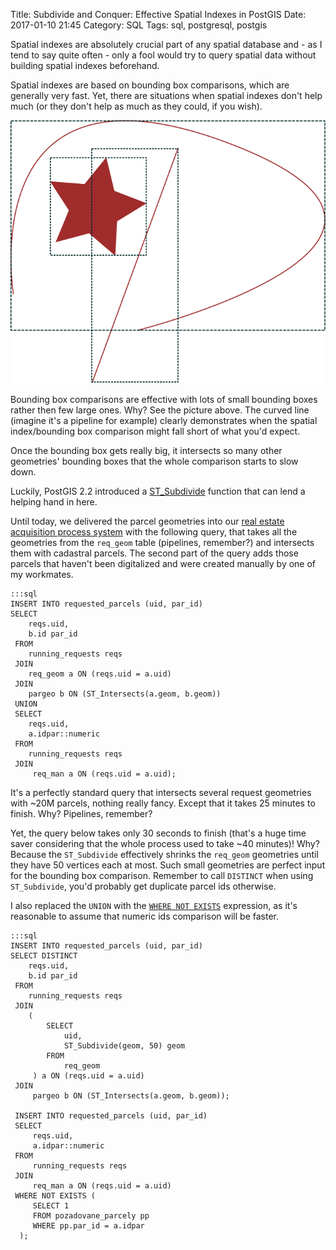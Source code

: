Title: Subdivide and Conquer: Effective Spatial Indexes in PostGIS
Date: 2017-01-10 21:45
Category: SQL
Tags: sql, postgresql, postgis

Spatial indexes are absolutely crucial part of any spatial database and - as I tend to say quite often - only a fool would try to query spatial data without building spatial indexes beforehand.

Spatial indexes are based on bounding box comparisons, which are generally very fast. Yet, there are situations when spatial indexes don't help much (or they don't help as much as they could, if you wish).

<div class="text-center"><img src="/posts/assets/subdivide-and-conquer-effective-spatial-indexes-in-postgis/index.svg" /></div>

Bounding box comparisons are effective with lots of small bounding boxes rather then few large ones. Why? See the picture above. The curved line (imagine it's a pipeline for example) clearly demonstrates when the spatial index/bounding box comparison might fall short of what you'd expect.

Once the bounding box gets really big, it intersects so many other geometries' bounding boxes that the whole comparison starts to slow down.

Luckily, PostGIS 2.2 introduced a [ST_Subdivide](http://postgis.net/docs/ST_Subdivide.html) function that can lend a helping hand in here.

Until today, we delivered the parcel geometries into our [real estate acquisition process system](https://www.symap.cz) with the following query, that takes all the geometries from the `req_geom` table (pipelines, remember?) and intersects them with cadastral parcels. The second part of the query adds those parcels that haven't been digitalized and were created manually by one of my workmates.

    :::sql
    INSERT INTO requested_parcels (uid, par_id)
    SELECT
        reqs.uid,
        b.id par_id
     FROM
        running_requests reqs
     JOIN
        req_geom a ON (reqs.uid = a.uid)
     JOIN
        pargeo b ON (ST_Intersects(a.geom, b.geom))
     UNION
     SELECT
        reqs.uid,
        a.idpar::numeric
     FROM
        running_requests reqs
     JOIN
         req_man a ON (reqs.uid = a.uid);

 It's a perfectly standard query that intersects several request geometries with ~20M parcels, nothing really fancy. Except that it takes 25 minutes to finish. Why? Pipelines, remember?

 Yet, the query below takes only 30 seconds to finish (that's a huge time saver considering that the whole process used to take ~40 minutes)! Why? Because the `ST_Subdivide` effectively shrinks the `req_geom` geometries until they have 50 vertices each at most. Such small geometries are perfect input for the bounding box comparison. Remember to call `DISTINCT` when using `ST_Subdivide`, you'd probably get duplicate parcel ids otherwise.

 I also replaced the `UNION` with the [`WHERE NOT EXISTS`]({filename}../2015/postgresql-in-vs-exists.md) expression, as it's reasonable to assume that numeric ids comparison will be faster.

    :::sql
    INSERT INTO requested_parcels (uid, par_id)
    SELECT DISTINCT
        reqs.uid,
        b.id par_id
     FROM
        running_requests reqs
     JOIN
        (
            SELECT
                uid,
                ST_Subdivide(geom, 50) geom
            FROM
                req_geom
         ) a ON (reqs.uid = a.uid)
     JOIN
         pargeo b ON (ST_Intersects(a.geom, b.geom));

     INSERT INTO requested_parcels (uid, par_id)
     SELECT
         reqs.uid,
         a.idpar::numeric
     FROM
         running_requests reqs
     JOIN
         req_man a ON (reqs.uid = a.uid)
     WHERE NOT EXISTS (
         SELECT 1
         FROM pozadovane_parcely pp
         WHERE pp.par_id = a.idpar
      );
